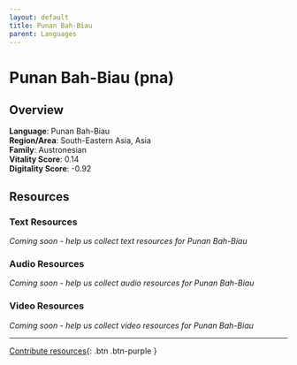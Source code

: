 ```yaml
---
layout: default
title: Punan Bah-Biau
parent: Languages
---
```


# Punan Bah-Biau (pna)

## Overview

**Language**: Punan Bah-Biau  
**Region/Area**: South-Eastern Asia, Asia  
**Family**: Austronesian  
**Vitality Score**: 0.14  
**Digitality Score**: -0.92  

## Resources

### Text Resources
*Coming soon - help us collect text resources for Punan Bah-Biau*

### Audio Resources
*Coming soon - help us collect audio resources for Punan Bah-Biau*

### Video Resources
*Coming soon - help us collect video resources for Punan Bah-Biau*

---

[Contribute resources](https://fairtrain.github.io/){: .btn .btn-purple }
